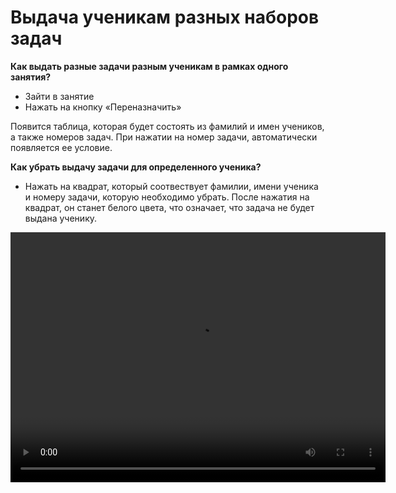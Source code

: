 # Выдача ученикам разных наборов задач

**Как выдать разные задачи разным ученикам в рамках одного занятия?**

- Зайти в занятие
- Нажать на кнопку «Переназначить»

Появится таблица, которая будет состоять из фамилий и имен учеников, а также номеров задач. При нажатии на номер задачи, автоматически появляется ее условие. 

**Как убрать выдачу задачи для определенного ученика?**

- Нажать на квадрат, который соотвествует фамилии, имени ученика и номеру задачи, которую необходимо убрать. После нажатия на квадрат, он станет белого цвета, что означает, что задача не будет выдана ученику.

<video width="600" height="400" controls=true src="https://s3-eu-west-1.amazonaws.com/edu-prod/video/help_videos/9.mp4" type="video/mp4" />